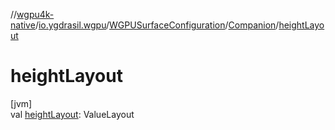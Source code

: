 //[wgpu4k-native](../../../../index.md)/[io.ygdrasil.wgpu](../../index.md)/[WGPUSurfaceConfiguration](../index.md)/[Companion](index.md)/[heightLayout](height-layout.md)

# heightLayout

[jvm]\
val [heightLayout](height-layout.md): ValueLayout